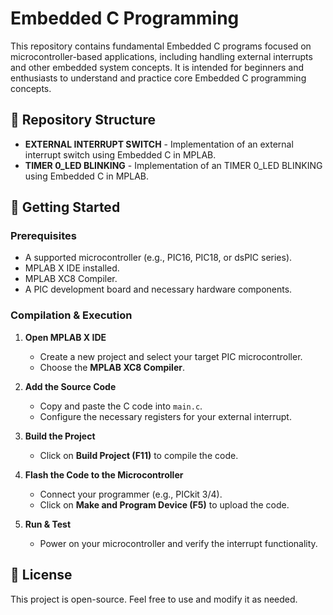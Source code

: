 # Embedded C Programming  

This repository contains fundamental Embedded C programs focused on microcontroller-based applications, including handling external interrupts and other embedded system concepts. It is intended for beginners and enthusiasts to understand and practice core Embedded C programming concepts.

## 📂 Repository Structure  

- **EXTERNAL INTERRUPT SWITCH** - Implementation of an external interrupt switch using Embedded C in MPLAB.
- **TIMER 0_LED BLINKING** - Implementation of an TIMER 0_LED BLINKING using Embedded C in MPLAB.

## 🔧 Getting Started  

### Prerequisites  

- A supported microcontroller (e.g., PIC16, PIC18, or dsPIC series).  
- MPLAB X IDE installed.  
- MPLAB XC8 Compiler.  
- A PIC development board and necessary hardware components.  

### Compilation & Execution  

1. **Open MPLAB X IDE**  
   - Create a new project and select your target PIC microcontroller.  
   - Choose the **MPLAB XC8 Compiler**.  

2. **Add the Source Code**  
   - Copy and paste the C code into `main.c`.  
   - Configure the necessary registers for your external interrupt.  

3. **Build the Project**  
   - Click on **Build Project (F11)** to compile the code.  

4. **Flash the Code to the Microcontroller**  
   - Connect your programmer (e.g., PICkit 3/4).  
   - Click on **Make and Program Device (F5)** to upload the code.  

5. **Run & Test**  
   - Power on your microcontroller and verify the interrupt functionality.  

## 📜 License  

This project is open-source. Feel free to use and modify it as needed.  
